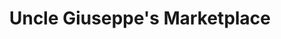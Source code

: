 ---
title: "Uncle Giuseppe's Marketplace"
url: /port-washington/uncle-giuseppes-marketplace/
shop: Supermarkt
---